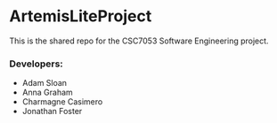 # ArtemisLiteProject
This is the shared repo for the CSC7053 Software Engineering project.  

### Developers:
- Adam Sloan
- Anna Graham
- Charmagne Casimero
- Jonathan Foster
